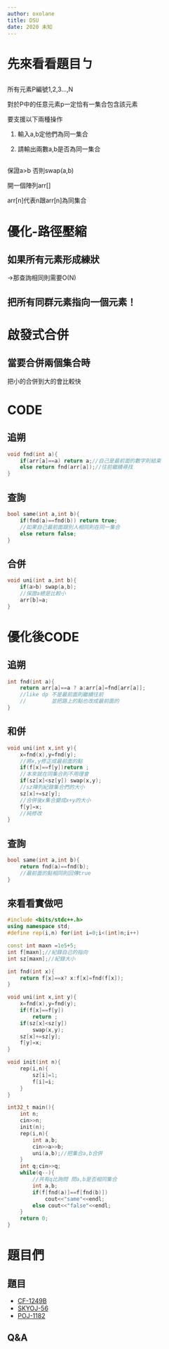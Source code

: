 ```yaml
---
author: oxolane
title: DSU
date: 2020 未知
---
```


# 先來看看題目ㄅ

## 

所有元素P編號1,2,3...,N

對於P中的任意元素p一定恰有一集合包含該元素

要支援以下兩種操作

1. 輸入a,b定他們為同一集合 

2. 請輸出兩數a,b是否為同一集合

## 

保證a>b 否則swap(a,b)

開一個陣列arr[]

arr[n]代表n跟arr[n]為同集合

# 優化-路徑壓縮

## 如果所有元素形成練狀

->那查詢相同則需要O(N)

## 把所有同群元素指向一個元素！

# 啟發式合併

## 當要合併兩個集合時

把小的合併到大的會比較快

# CODE

## 追朔

```cpp
void fnd(int a){
    if(arr[a]==a) return a;//自己是最前面的數字則結束
    else return fnd(arr[a]);//往前繼續尋找
}
```

## 查詢
```c++
bool same(int a,int b){
    if(fnd(a)==fnd(b)) return true;
    //如果自己最前面跟別人相同則在同一集合
    else return false;
}
```

## 合併
```c++
void uni(int a,int b){
    if(a>b) swap(a,b);
    //保證a總是比較小
    arr[b]=a;
}
```

# 優化後CODE

## 追朔

```cpp
int fnd(int a){
    return arr[a]==a ? a:arr[a]=fnd[arr[a]]; 
    //like dp 不是最前面則繼續往前 
    //        並把路上的點也改成最前面的
}
```

## 和併

```cpp
void uni(int x,int y){
    x=fnd(x),y=fnd(y);
    //將x,y修正成最前面的點
    if(f[x]==f[y])return ;
    //本來就在同集合則不用理會
    if(sz[x]<sz[y]) swap(x,y);
    //sz陣列紀錄集合們的大小 
    sz[x]+=sz[y];
    //合併後x集合變成x+y的大小
    f[y]=x;
    //純修改
}
```

## 查詢

```cpp
bool same(int a,int b){
    return fnd(a)==fnd(b);
    //最前面的點相同則回傳true
}
```

## 來看看實做吧

```cpp
#include <bits/stdc++.h>
using namespace std;
#define rep(i,n) for(int i=0;i<(int)n;i++)

const int maxn =1e5+5;
int f[maxn];//紀錄自己的指向
int sz[maxn];//紀錄大小

int fnd(int x){
    return f[x]==x? x:f[x]=fnd(f[x]);
}

void uni(int x,int y){
    x=fnd(x),y=fnd(y);
    if(f[x]==f[y])
        return ;
    if(sz[x]<sz[y])
        swap(x,y);
    sz[x]+=sz[y];
    f[y]=x;
}

void init(int n){
    rep(i,n){
        sz[i]=1;
        f[i]=i;
    }
}

int32_t main(){
    int n;
    cin>>n;
    init(n);
    rep(i,n){
        int a,b;
        cin>>a>>b;
        uni(a,b);//把集合a,b合併
    }
    int q;cin>>q;
    while(q--){
        //共有q比詢問 問a,b是否相同集合
        int a,b;
        if(f[fnd(a)]==f[fnd(b)])
            cout<<"same"<<endl;
        else cout<<"false"<<endl;
    }
    return 0;
}
```

# 題目們

## 題目
- [CF-1249B](https://codeforces.com/problemset/problem/1249/B1)
- [SKYOJ-56](https://pc2.tfcis.org/dev/index.php/problem/view/56/)
- [POJ-1182](http://poj.org/problem?id=1182)

## Q&A